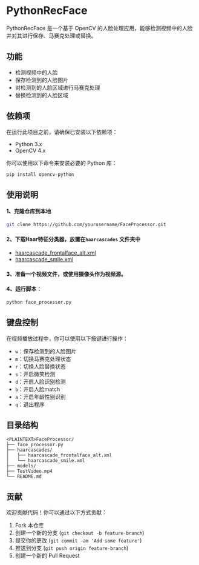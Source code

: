 # PythonRecFace
PythonRecFace 是一个基于 OpenCV 的人脸处理应用，能够检测视频中的人脸并对其进行保存、马赛克处理或替换。

## 功能

- 检测视频中的人脸
- 保存检测到的人脸图片
- 对检测到的人脸区域进行马赛克处理
- 替换检测到的人脸区域

## 依赖项

在运行此项目之前，请确保已安装以下依赖项：

- Python 3.x
- OpenCV 4.x

你可以使用以下命令来安装必要的 Python 库：

```bash
pip install opencv-python
```



## 使用说明

#### 1、克隆仓库到本地

```bash
git clone https://github.com/yourusername/FaceProcessor.git
```



#### 2、下载Haar特征分类器，放置在`haarcascades` 文件夹中

- [haarcascade_frontalface_alt.xml](https://github.com/opencv/opencv/blob/master/data/haarcascades/haarcascade_frontalface_alt.xml)
- [haarcascade_smile.xml](https://github.com/opencv/opencv/blob/master/data/haarcascades/haarcascade_smile.xml)

#### 3、准备一个视频文件，或使用摄像头作为视频源。

#### 4、运行脚本：

```bash
python face_processor.py
```



## 键盘控制

在视频播放过程中，你可以使用以下按键进行操作：

- `w`：保存检测到的人脸图片
- `m`：切换马赛克处理状态
- `r`：切换人脸替换状态
- `s`：开启微笑检测
- `d`：开启人脸识别检测
- `b`：开启人脸match
- `a`：开启年龄性别识别
- `q`：退出程序

## 目录结构

```
<PLAINTEXT>FaceProcessor/
├── face_processor.py
├── haarcascades/
│   ├── haarcascade_frontalface_alt.xml
│   └── haarcascade_smile.xml
├── models/
├── TestVideo.mp4
└── README.md
```

## 贡献

欢迎贡献代码！你可以通过以下方式贡献：

1. Fork 本仓库
2. 创建一个新的分支 (`git checkout -b feature-branch`)
3. 提交你的更改 (`git commit -am 'Add some feature'`)
4. 推送到分支 (`git push origin feature-branch`)
5. 创建一个新的 Pull Request
